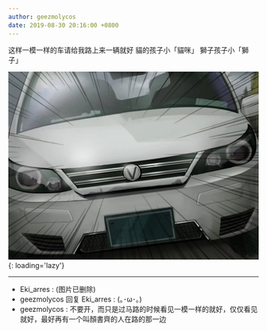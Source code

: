 ```yaml
---
author: geezmolycos
date: 2019-08-30 20:16:00 +0800
---
```


这样一模一样的车请给我路上来一辆就好 貓的孩子小「貓咪」 獅子孩子小「獅子」

![](/images/qq-zone/2019-08-30-karce.jpg){: loading='lazy'}

---

- Eki_arres : (图片已删除)
- geezmolycos 回复 Eki_arres : (｡･ω･｡)
- geezmolycos : 不要开，而只是过马路的时候看见一模一样的就好，仅仅看见就好，最好再有一个叫顏書齊的人在路的那一边
